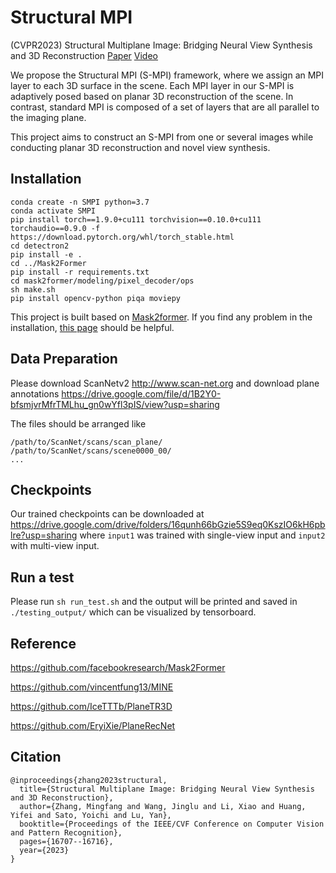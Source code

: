 # Structural MPI

(CVPR2023) Structural Multiplane Image: Bridging Neural View Synthesis and 3D Reconstruction  [Paper](https://arxiv.org/abs/2303.05937) [Video](https://www.youtube.com/watch?v=8Bbl8oZKAOs) 

We propose the Structural MPI (S-MPI) framework, where we assign an MPI layer to each 3D surface in the scene. Each MPI layer in our S-MPI is adaptively posed based on planar 3D reconstruction of the scene. In contrast, standard MPI is composed of a set of layers that are all parallel to the imaging plane.

This project aims to construct an S-MPI from one or several images while conducting planar 3D reconstruction and novel view synthesis.

## Installation

```
conda create -n SMPI python=3.7
conda activate SMPI
pip install torch==1.9.0+cu111 torchvision==0.10.0+cu111 torchaudio==0.9.0 -f https://download.pytorch.org/whl/torch_stable.html
cd detectron2
pip install -e . 
cd ../Mask2Former
pip install -r requirements.txt
cd mask2former/modeling/pixel_decoder/ops
sh make.sh
pip install opencv-python piqa moviepy
```

This project is built based on [Mask2former](https://github.com/facebookresearch/Mask2Former). If you find any problem in the installation, [this page](https://github.com/facebookresearch/Mask2Former/blob/main/INSTALL.md) should be helpful.

## Data Preparation

Please download ScanNetv2 http://www.scan-net.org and download plane annotations https://drive.google.com/file/d/1B2Y0-bfsmjvrMfrTMLhu_gn0wYfl3pIS/view?usp=sharing

The files should be arranged like

```
/path/to/ScanNet/scans/scan_plane/
/path/to/ScanNet/scans/scene0000_00/
...
```

## Checkpoints

Our trained checkpoints can be downloaded at https://drive.google.com/drive/folders/16qunh66bGzie5S9eq0KszIO6kH6pblre?usp=sharing where `input1` was trained with single-view input and `input2` with multi-view input.

## Run a test

Please run `sh run_test.sh` and the output will be printed and saved in `./testing_output/` which can be visualized by tensorboard.

## Reference

https://github.com/facebookresearch/Mask2Former

https://github.com/vincentfung13/MINE

https://github.com/IceTTTb/PlaneTR3D

https://github.com/EryiXie/PlaneRecNet

## Citation
```
@inproceedings{zhang2023structural,
  title={Structural Multiplane Image: Bridging Neural View Synthesis and 3D Reconstruction},
  author={Zhang, Mingfang and Wang, Jinglu and Li, Xiao and Huang, Yifei and Sato, Yoichi and Lu, Yan},
  booktitle={Proceedings of the IEEE/CVF Conference on Computer Vision and Pattern Recognition},
  pages={16707--16716},
  year={2023}
}
```
